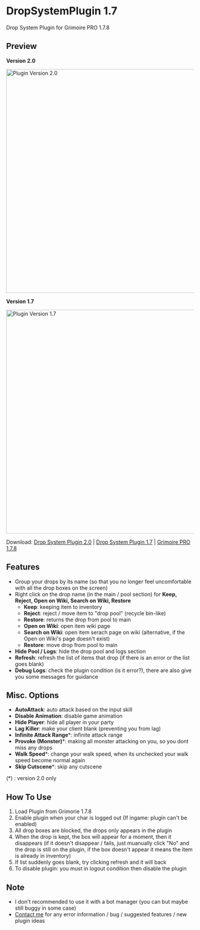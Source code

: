 # DropSystemPlugin 1.7
Drop System Plugin for Grimoire PRO 1.7.8
## Preview
**Version 2.0**

<img src="https://s3.gifyu.com/images/ice_video_20210511-041307_edit_0.gif" alt="Plugin Version 2.0" width="600"/>

**Version 1.7**

<img src="https://s3.gifyu.com/images/ezgif.com-gif-maker22f5ffbc6625dc72.gif" alt="Plugin Version 1.7" width="600"/>

Download: [Drop System Plugin 2.0](https://drive.google.com/file/d/1bAUe48JLxTwye6AOeisMv44nYeNtXpQ3/view?usp=sharing) | [Drop System Plugin 1.7](https://drive.google.com/file/d/14A-gP_WgZyUQkr93oYWNRj2k1B7Nn0la/view?fbclid=IwAR1UA5bUQEQu13ZgOltmbA09mb-w2KXlI5XTWsOdGtBJRcuMnbZTcuhf8OA) | [Grimoire PRO 1.7.8](https://adventurequest.life)
## Features
- Group your drops by its name (so that you no longer feel uncomfortable with all the drop boxes on the screen)
- Right click on the drop name (in the main / pool section) for **Keep, Reject, Open on Wiki, Search on Wiki, Restore**
  - **Keep**: keeping item to inventory
  - **Reject**: reject / move item to "drop pool" (recycle bin-like)
  - **Restore**: returns the drop from pool to main
  - **Open on Wiki**: open item wiki page
  - **Search on Wiki**: open item serach page on wiki (alternative, if the Open on Wiki's page doesn't exist)
  - **Restore**: move drop from pool to main
- **Hide Pool / Logs**: hide the drop pool and logs section
- **Refresh**: refresh the list of items that drop (if there is an error or the list goes blank)
- **Debug Logs**: check the plugin condition (is it error?), there are also give you some messages for guidance
## Misc. Options
- **AutoAttack**: auto attack based on the input skill
- **Disable Animation**: disable game animation
- **Hide Player**: hide all player in your party
- **Lag Killer**: make your client blank (preventing you from lag)
- **Infinite Attack Range***: infinite attack range
- **Provoke (Monster)***: making all monster attacking on you, so you dont miss any drops
- **Walk Speed***: change your walk speed, when its unchecked your walk speed become normal again
- **Skip Cutscene***: skip any cutscene

(*) : version 2.0 only
## How To Use
1. Load Plugin from Grimorie 1.7.8
2. Enable plugin when your char is logged out (If ingame: plugin can't be enabled)
3. All drop boxes are blocked, the drops only appears in the plugin
4. When the drop is kept, the box will appear for a moment, then it disappears (if it doesn't disappear / fails, just muanually click "No" and the drop is still on the plugin, if the box doesn't appear it means the item is already in inventory)
5. If list suddenly goes blank, try clicking refresh and it will back
6. To disable plugin: you must in logout condition then disable the plugin
## Note
- I don't recommended to use it with a bot manager (you can but maybe still buggy in some case)
- [Contact me](https://www.facebook.com/afif.septian.35/) for any error information / bug / suggested features / new plugin ideas